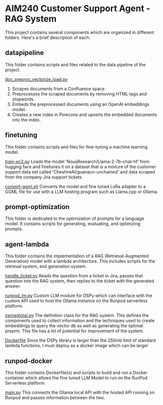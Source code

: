 # AIM240 Customer Support Agent - RAG System

This project contains several components which are organized in different folders. Here's a brief description of each:

## datapipeline

This folder contains scripts and files related to the data pipeline of the project.

[doc_preproc_vectorize_load.py](datapipeline/doc_preproc_vectorize_load.py)
1. Scrapes documents from a Confluence space.
2. Preprocesses the scraped documents by removing HTML tags and stopwords.
3. Embeds the preprocessed documents using an OpenAI embeddings model.
4. Creates a new index in Pinecone and upserts the embedded documents into the index.


## finetuning

This folder contains scripts and files for fine-tuning a machine learning model.

[train-ec2.py](finetuning/train-ec2.py)
Loads the model 'NousResearch/Llama-2-7b-chat-hf' from hugging face and finetunes it on a dataset that is a mixture of the customer support data set called 'CheshireAI/guanaco-unchained' and data scraped from the company Jira support tickets.

[convert-ggml.sh](finetuning/convert-ggml.sh)
Converts the model and fine tuned LoRa adapter to a GGML file for use with a LLM hosting program such as Llama.cpp or Ollama.


## prompt-optimization

This folder is dedicated to the optimization of prompts for a language model. It contains scripts for generating, evaluating, and optimizing prompts.

## agent-lambda

This folder contains the implementation of a RAG (Retrieval-Augmented Generation) model with a lambda architecture. This includes scripts for the retrieval system, and generation system.

[handle_ticket.py](agent-lambda/src/app.py)
Reads the question from a ticket in Jira, passes that question into the RAG system, then replies to the ticket with the generated answer.

[runpod_lm.py](agent-lambda/src/runpod_lm.py)
Custom LLM module for DSPy which can interface with the custom API used to host the Ollama instance on the Runpod serverless platform.

[ssnragtotal.py](agent-lambda/src/ssnragtotal.py)
The definition class for the RAG system. This defines the components used to collect information and the techniques used to create embeddings to query the vector db as well as generating the optimal propmt. This file has a lot of potential for improvement of the system.

[Dockerfile](agent-lambda/src/Dockerfile)
Since the DSPy library is larger than the 250mb limit of standard lambda functions, I must deploy as a docker image which can be larger

## runpod-docker

This folder contains Dockerfile(s) and scripts to build and run a Docker container which allows the fine tuned LLM Model to run on the RunPod Serverless platform.

[main.py](runpod-docker/src/main.py)
This connects the Ollama local API with the hosted API running on Runpod and passes information between the two.
